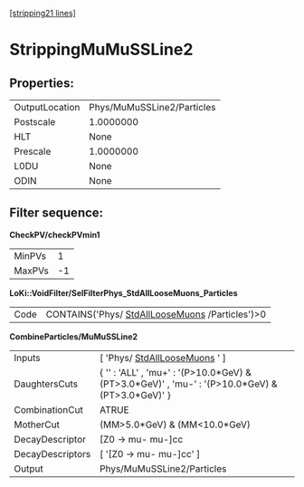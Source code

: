 [[stripping21 lines]](./stripping21-leptonic)

# StrippingMuMuSSLine2

## Properties:

|                |                            |
|----------------|----------------------------|
| OutputLocation | Phys/MuMuSSLine2/Particles |
| Postscale      | 1.0000000                  |
| HLT            | None                       |
| Prescale       | 1.0000000                  |
| L0DU           | None                       |
| ODIN           | None                       |

## Filter sequence:

**CheckPV/checkPVmin1**

|        |     |
|--------|-----|
| MinPVs | 1   |
| MaxPVs | -1  |

**LoKi::VoidFilter/SelFilterPhys_StdAllLooseMuons_Particles**

|      |                                                                                    |
|------|------------------------------------------------------------------------------------|
| Code | CONTAINS('Phys/ [StdAllLooseMuons](./stripping21-stdallloosemuons) /Particles')\>0 |

**CombineParticles/MuMuSSLine2**

|                  |                                                                                                        |
|------------------|--------------------------------------------------------------------------------------------------------|
| Inputs           | [ 'Phys/ [StdAllLooseMuons](./stripping21-stdallloosemuons) ' ]                                      |
| DaughtersCuts    | { '' : 'ALL' , 'mu+' : '(P\>10.0\*GeV) & (PT\>3.0\*GeV)' , 'mu-' : '(P\>10.0\*GeV) & (PT\>3.0\*GeV)' } |
| CombinationCut   | ATRUE                                                                                                  |
| MotherCut        | (MM\>5.0\*GeV) & (MM\<10.0\*GeV)                                                                       |
| DecayDescriptor  | [Z0 -\> mu- mu-]cc                                                                                   |
| DecayDescriptors | [ '[Z0 -\> mu- mu-]cc' ]                                                                           |
| Output           | Phys/MuMuSSLine2/Particles                                                                             |
